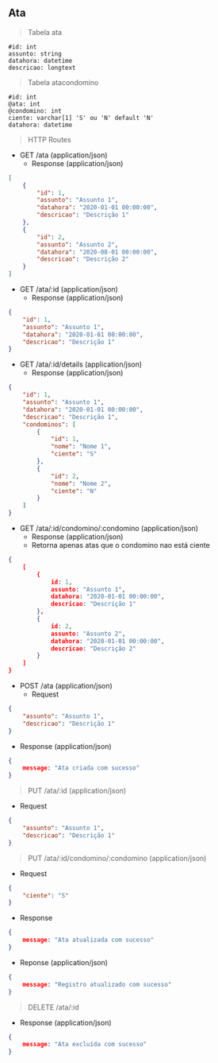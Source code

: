 ## Ata

> Tabela ata
```
#id: int
assunto: string
datahora: datetime
descricao: longtext
```

> Tabela atacondomino
```
#id: int
@ata: int
@condomino: int
ciente: varchar[1] 'S' ou 'N' default 'N'
datahora: datetime
```

> HTTP Routes
* GET /ata (application/json)
	* Response (application/json)
```json
[
	{
		"id": 1,
		"assunto": "Assunto 1",
		"datahora": "2020-01-01 00:00:00",
		"descricao": "Descrição 1"
	},
	{
		"id": 2,
		"assunto": "Assunto 2",
		"datahora": "2020-08-01 00:00:00",
		"descricao": "Descrição 2"
	}
]
````

* GET /ata/:id (application/json)
	* Response (application/json)
```json
{
	"id": 1,
	"assunto": "Assunto 1",
	"datahora": "2020-01-01 00:00:00",
	"descricao": "Descrição 1"
}
```

* GET /ata/:id/details (application/json)
	* Response (application/json)
```json
{
	"id": 1,
	"assunto": "Assunto 1",
	"datahora": "2020-01-01 00:00:00",
	"descricao": "Descrição 1",
	"condominos": [
		{
			"id": 1,
			"nome": "Nome 1",
			"ciente": "S"
		},
		{
			"id": 2,
			"nome": "Nome 2",
			"ciente": "N"
		}
	]
}
```

* GET /ata/:id/condomino/:condomino (application/json)
	* Response (application/json)
	- Retorna apenas atas que o condomino nao está ciente
```json
{
	[
		{
			id: 1,
			assunto: "Assunto 1",
			datahora: "2020-01-01 00:00:00",
			descricao: "Descrição 1"
		},
		{
			id: 2,
			assunto: "Assunto 2",
			datahora: "2020-01-01 00:00:00",
			descricao: "Descrição 2"
		}
	]
}
```

* POST /ata (application/json)
	* Request
```json
{
	"assunto": "Assunto 1",
	"descricao": "Descrição 1"
}
```

* Response (application/json)

```json
{
	message: "Ata criada com sucesso"
}
```

> PUT /ata/:id (application/json)

* Request
```json
{
	"assunto": "Assunto 1",
	"descricao": "Descrição 1"
}
```

> PUT /ata/:id/condomino/:condomino (application/json)
* Request
```json
{
	"ciente": "S"
}
```
* Response
```json
{
	message: "Ata atualizada com sucesso"
}
```

* Reponse (application/json)

```json
{
	message: "Registro atualizado com sucesso"
}
```

> DELETE /ata/:id

* Response (application/json)

```json
{
	message: "Ata excluída com sucesso"
}
```

